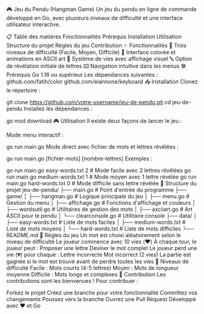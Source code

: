 🎮 Jeu du Pendu (Hangman Game)
Un jeu du pendu en ligne de commande développé en Go, avec plusieurs niveaux de difficulté et une interface utilisateur interactive.

📋 Table des matières
Fonctionnalités
Prérequis
Installation
Utilisation
Structure du projet
Règles du jeu
Contribution
✨ Fonctionnalités
🎯 Trois niveaux de difficulté (Facile, Moyen, Difficile)
🎨 Interface colorée et animations en ASCII art
💖 Système de vies avec affichage visuel
🔤 Option de révélation initiale de lettres
⌨️ Navigation intuitive dans les menus
🛠️ Prérequis
Go 1.16 ou supérieur
Les dépendances suivantes :
github.com/fatih/color
github.com/eiannone/keyboard
📥 Installation
Clonez le répertoire :

git clone https://github.com/votre-username/jeu-de-pendu.git
cd jeu-de-pendu
Installez les dépendances :

go mod download
🎮 Utilisation
Il existe deux façons de lancer le jeu :

Mode menu interactif :

go run main.go
Mode direct avec fichier de mots et lettres révélées :

go run main.go [fichier-mots] [nombre-lettres]
Exemples :

go run main.go easy-words.txt 2    # Mode facile avec 2 lettres révélées
go run main.go medium-words.txt 1   # Mode moyen avec 1 lettre révélée
go run main.go hard-words.txt 0     # Mode difficile sans lettre révélée
📁 Structure du projet
jeu-de-pendu/
├── main.go            # Point d'entrée du programme
├── game/
│   ├── hangman.go     # Logique principale du jeu
│   ├── menu.go        # Gestion du menu
│   ├── affichage.go   # Fonctions d'affichage et couleurs
│   ├── wordsutil.go   # Utilitaires de gestion des mots
│   ├── asciiart.go    # Art ASCII pour le pendu
│   └── clearconsole.go # Utilitaire console
├── data/
│   ├── easy-words.txt  # Liste de mots faciles
│   ├── medium-words.txt # Liste de mots moyens
│   └── hard-words.txt  # Liste de mots difficiles
└── README.md
📌 Règles du jeu
Un mot est choisi aléatoirement selon le niveau de difficulté
Le joueur commence avec 10 vies (❤️)
À chaque tour, le joueur peut :
Proposer une lettre
Deviner le mot complet
Le joueur perd une vie (💔) pour chaque :
Lettre incorrecte
Mot incorrect (2 vies)
La partie est gagnée si le mot est trouvé avant de perdre toutes les vies
🎯 Niveaux de difficulté
Facile : Mots courts (4-5 lettres)
Moyen : Mots de longueur moyenne
Difficile : Mots longs et complexes
🤝 Contribution
Les contributions sont les bienvenues ! Pour contribuer :

Forkez le projet
Créez une branche pour votre fonctionnalité
Committez vos changements
Poussez vers la branche
Ouvrez une Pull Request
Développé avec ❤️ et Go
